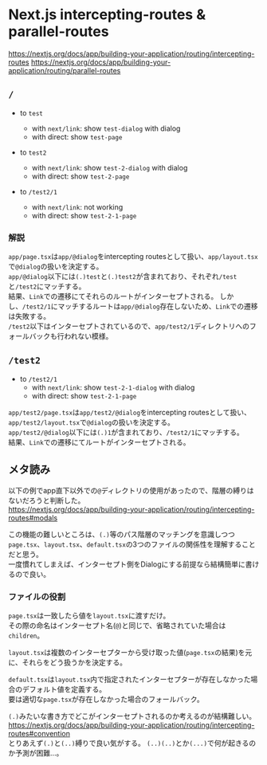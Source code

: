 # Next.js intercepting-routes & parallel-routes

https://nextjs.org/docs/app/building-your-application/routing/intercepting-routes
https://nextjs.org/docs/app/building-your-application/routing/parallel-routes

## `/`

- to `test`
    - with `next/link`: show `test-dialog` with dialog
    - with direct: show `test-page`

- to `test2`
    - with `next/link`: show `test-2-dialog` with dialog
    - with direct: show `test-2-page`

- to `/test2/1`
    - with `next/link`: not working
    - with direct: show `test-2-1-page` 

### 解説

`app/page.tsx`は`app/@dialog`をintercepting routesとして扱い、`app/layout.tsx`で`@dialog`の扱いを決定する。  
`app/@dialog`以下には`(.)test`と`(.)test2`が含まれており、それぞれ`/test`と`/test2`にマッチする。  
結果、`Link`での遷移にてそれらのルートがインターセプトされる。
しかし、`/test2/1`にマッチするルートは`app/@dialog`存在しないため、`Link`での遷移は失敗する。  
`/test2`以下はインターセプトされているので、`app/test2/1`ディレクトリへのフォールバックも行われない模様。

## `/test2`

- to `/test2/1`
    - with `next/link`: show `test-2-1-dialog` with dialog
    - with direct: show `test-2-1-page`

`app/test2/page.tsx`は`app/test2/@dialog`をintercepting routesとして扱い、`app/test2/layout.tsx`で`@dialog`の扱いを決定する。  
`app/test2/@dialog`以下には`(.)1`が含まれており、`/test2/1`にマッチする。  
結果、`Link`での遷移にてルートがインターセプトされる。  

## メタ読み

以下の例でapp直下以外での`@`ディレクトリの使用があったので、階層の縛りはないだろうと判断した。  
https://nextjs.org/docs/app/building-your-application/routing/intercepting-routes#modals  

この機能の難しいところは、`(.)`等のパス階層のマッチングを意識しつつ`page.tsx`、`layout.tsx`、`default.tsx`の3つのファイルの関係性を理解することだと思う。  
一度慣れてしまえば、インターセプト側をDialogにする前提なら結構簡単に書けるので良い。

### ファイルの役割

`page.tsx`は一致したら値を`layout.tsx`に渡すだけ。  
その際の命名はインターセプト名(`@`)と同じで、省略されていた場合は`children`。  

`layout.tsx`は複数のインターセプターから受け取った値(`page.tsx`の結果)を元に、それらをどう扱うかを決定する。  

`default.tsx`は`layout.tsx`内で指定されたインターセプターが存在しなかった場合のデフォルト値を定義する。  
要は適切な`page.tsx`が存在しなかった場合のフォールバック。  


`(.)`みたいな書き方でどこがインターセプトされるのか考えるのが結構難しい。  
https://nextjs.org/docs/app/building-your-application/routing/intercepting-routes#convention  
とりあえず`(.)`と`(..)`縛りで良い気がする。
`(..)(..)`とか`(...)`で何が起きるのか予測が困難…。  
